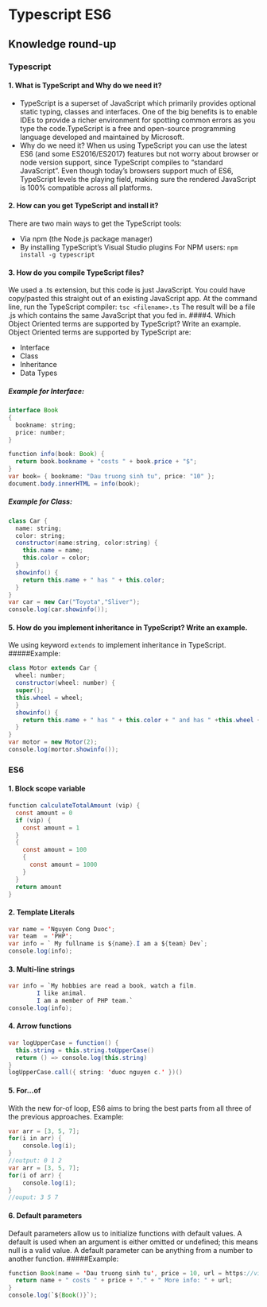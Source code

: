 # Typescript  ES6
## Knowledge round-up
### Typescript
#### 1. What is TypeScript and Why do we need it?
- TypeScript is a superset of JavaScript which primarily provides optional static typing, classes and interfaces. One of the big benefits is to enable IDEs to provide a richer environment for spotting common errors as you type the code.TypeScript is a free and open-source programming language developed and maintained by Microsoft.
- Why do we need it? When us using TypeScript you can use the latest ES6 (and some ES2016/ES2017) features but not worry about browser or node version support, since TypeScript compiles to “standard JavaScript”. Even though today’s browsers support much of ES6, TypeScript levels the playing field, making sure the rendered JavaScript is 100% compatible across all platforms.
#### 2. How can you get TypeScript and install it?
There are two main ways to get the TypeScript tools:
- Via npm (the Node.js package manager)
- By installing TypeScript’s Visual Studio plugins
 For NPM users:
`npm install -g typescript`
#### 3. How do you compile TypeScript files?
We used a .ts extension, but this code is just JavaScript. You could have copy/pasted this straight out of an existing JavaScript app.
At the command line, run the TypeScript compiler:
`tsc <filename>.ts`
The result will be a file <filename>.js which contains the same JavaScript that you fed in.
####4. Which Object Oriented terms are supported by TypeScript? Write an example.
Object Oriented terms are supported by TypeScript are:
- Interface
- Class
- Inheritance
- Data Types
##### Example for Interface:
~~~java
interface Book
{
  bookname: string;
  price: number;
}

function info(book: Book) {
  return book.bookname + "costs " + book.price + "$";
}
var book= { bookname: "Dau truong sinh tu", price: "10" };
document.body.innerHTML = info(book);
~~~
##### Example for Class:
~~~java
class Car {
  name: string;
  color: string;
  constructor(name:string, color:string) {
    this.name = name;
    this.color = color;
  }
  showinfo() {
    return this.name + " has " + this.color;
  }
}
var car = new Car("Toyota","Sliver");
console.log(car.showinfo());
 ~~~
#### 5. How do you implement inheritance in TypeScript? Write an example.
We using keyword `extends` to implement inheritance in TypeScript.
#####Example:
~~~java
class Motor extends Car {
  wheel: number;
  constructor(wheel: number) {
  super();
  this.wheel = wheel;
  }
  showinfo() {
    return this.name + " has " + this.color + " and has " +this.wheel + "wheel";
  }
}
var motor = new Motor(2);
console.log(mortor.showinfo());
~~~
### ES6
#### 1. Block scope variable
~~~java
function calculateTotalAmount (vip) {
  const amount = 0  
  if (vip) {
    const amount = 1	 
  } 
  {
    const amount = 100 
    {
      const amount = 1000
    }
  }  
  return amount
}
~~~
#### 2. Template Literals
~~~java
var name = 'Nguyen Cong Duoc';
var team  = 'PHP';
var info = ` My fullname is ${name}.I am a ${team} Dev`;
console.log(info);
~~~
#### 3. Multi-line strings
~~~java
var info = `My hobbies are read a book, watch a film.
	 	I like animal.
	 	I am a member of PHP team.`
console.log(info);
~~~
#### 4. Arrow functions
~~~java
var logUpperCase = function() {
  this.string = this.string.toUpperCase()
  return () => console.log(this.string)
}
logUpperCase.call({ string: 'duoc nguyen c.' })()
~~~
#### 5. For...of
With the new for-of loop, ES6 aims to bring the best parts from all three of the previous approaches.
Example:
~~~java
var arr = [3, 5, 7];
for(i in arr) {
	console.log(i);	
}
//output: 0 1 2
var arr = [3, 5, 7];
for(i of arr) {
	console.log(i);	
}
//ouput: 3 5 7
~~~
#### 6. Default parameters
Default parameters allow us to initialize functions with default values. A default is used when an argument is either omitted or undefined; this means null is a valid value. A default parameter can be anything from a number to another function.
#####Example:
~~~java
function Book(name = 'Dau truong sinh tu', price = 10, url = https://vi.wikipedia.org/wiki/Đấu trường sinhtử") {
  return name + " costs " + price + "." + " More info: " + url;
}
console.log(`${Book()}`);
~~~